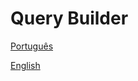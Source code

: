 # Query Builder

[Português](https://github.com/jzes/QueryBuilder/blob/Dev/ptbr.md)

[English](https://github.com/jzes/QueryBuilder/blob/Dev/eng.md)
